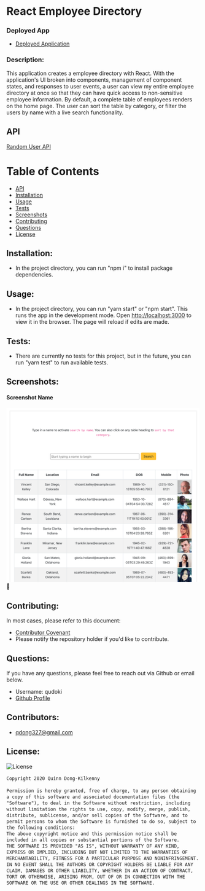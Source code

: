 # React Employee Directory


### Deployed App
 - [Deployed Application](https://qudoki.github.io/employee-directory/)

### Description: 
This application creates a employee directory with React. With the application's UI broken into components, management of component states, and responses to user events, a user can view my entire employee directory at once so that they can have quick access to non-sensitive employee information. By default, a complete table of employees renders on the home page. The user can sort the table by category, or filter the users by name with a live search functionality.

## API
[Random User API](https://randomuser.me/)

# Table of Contents
- [API](https://github.com/qudoki/employee-directory/blob/main/README.md#API)
- [Installation](https://github.com/qudoki/employee-directory/blob/main/README.md#installation)
- [Usage](https://github.com/qudoki/employee-directory/blob/main/README.md#usage)
- [Tests](https://github.com/qudoki/employee-directory/blob/main/README.md#tests)
- [Screenshots](https://github.com/qudoki/employee-directory/blob/main/README.md#screenshots)
- [Contributing](https://github.com/qudoki/employee-directory/blob/main/README.md#contributions)
- [Questions](https://github.com/qudoki/employee-directory/blob/main/README.md#questions)
- [License](https://github.com/qudoki/employee-directory/blob/main/README.md#license)

## Installation:
- In the project directory, you can run "npm i" to install package dependencies.

## Usage:
- In the project directory, you can run "yarn start" or "npm start". This runs the app in the development mode. Open [http://localhost:3000](http://localhost:3000) to view it in the browser. The page will reload if edits are made.

## Tests:
- There are currently no tests for this project, but in the future, you can run "yarn test" to run available tests.

## Screenshots:

#### Screenshot Name
![ScreenShot](./public/screenshots/home.png) 🚧

## Contributing:
In most cases, please refer to this document:
- [Contributor Covenant](https://www.contributor-covenant.org/) 
- Please notify the repository holder if you'd like to contribute.

## Questions:
If you have any questions, please feel free to reach out via Github or email below.

- Username: qudoki
- [Github Profile](https://github.com/qudoki)

## Contributors:
- <qdong327@gmail.com>

## License:
![License](https://img.shields.io/badge/license-MIT-green")

    Copyright 2020 Quinn Dong-Kilkenny

    Permission is hereby granted, free of charge, to any person obtaining a copy of this software and associated documentation files (the "Software"), to deal in the Software without restriction, including without limitation the rights to use, copy, modify, merge, publish, distribute, sublicense, and/or sell copies of the Software, and to permit persons to whom the Software is furnished to do so, subject to the following conditions:
    The above copyright notice and this permission notice shall be included in all copies or substantial portions of the Software.
    THE SOFTWARE IS PROVIDED "AS IS", WITHOUT WARRANTY OF ANY KIND, EXPRESS OR IMPLIED, INCLUDING BUT NOT LIMITED TO THE WARRANTIES OF MERCHANTABILITY, FITNESS FOR A PARTICULAR PURPOSE AND NONINFRINGEMENT. IN NO EVENT SHALL THE AUTHORS OR COPYRIGHT HOLDERS BE LIABLE FOR ANY CLAIM, DAMAGES OR OTHER LIABILITY, WHETHER IN AN ACTION OF CONTRACT, TORT OR OTHERWISE, ARISING FROM, OUT OF OR IN CONNECTION WITH THE SOFTWARE OR THE USE OR OTHER DEALINGS IN THE SOFTWARE.